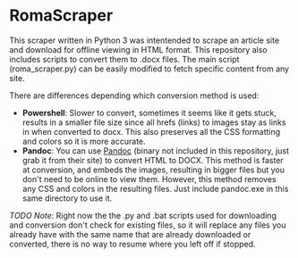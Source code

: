 **RomaScraper**
===============

This scraper written in Python 3 was intentended to scrape an article site and download for offline viewing in HTML format. This repository also includes scripts to convert them to .docx files. The main script (roma_scraper.py) can be easily modified to fetch specific content from any site.

There are differences depending which conversion method is used:
* **Powershell**: Slower to convert, sometimes it seems like it gets stuck, results in a smaller file size since all hrefs (links) to images stay as links in when converted to docx. This also preserves all the CSS formatting and colors so it is more accurate.
* **Pandoc**: You can use [Pandoc](https://pandoc.org/index.html) (binary not included in this repository, just grab it from their site) to convert HTML to DOCX. This method is faster at conversion, and embeds the images, resulting in bigger files but you don't need to be online to view them. However, this method removes any CSS and colors in the resulting files. Just include pandoc.exe in this same directory to use it.

*TODO Note*: Right now the the .py and .bat scripts used for downloading and conversion don't check for existing files, so it will replace any files you already have with the same name that are already downloaded or converted, there is no way to resume where you left off if stopped.
